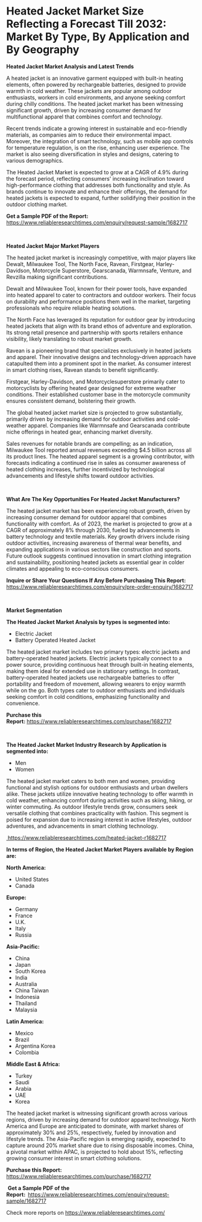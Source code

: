 <p><h1>Heated Jacket Market Size Reflecting a Forecast Till 2032: Market By Type, By Application and By Geography</h1></p><p><strong>Heated Jacket Market Analysis and Latest Trends</strong></p>
<p><p>A heated jacket is an innovative garment equipped with built-in heating elements, often powered by rechargeable batteries, designed to provide warmth in cold weather. These jackets are popular among outdoor enthusiasts, workers in cold environments, and anyone seeking comfort during chilly conditions. The heated jacket market has been witnessing significant growth, driven by increasing consumer demand for multifunctional apparel that combines comfort and technology.</p><p>Recent trends indicate a growing interest in sustainable and eco-friendly materials, as companies aim to reduce their environmental impact. Moreover, the integration of smart technology, such as mobile app controls for temperature regulation, is on the rise, enhancing user experience. The market is also seeing diversification in styles and designs, catering to various demographics.</p><p>The Heated Jacket Market is expected to grow at a CAGR of 4.9% during the forecast period, reflecting consumers' increasing inclination toward high-performance clothing that addresses both functionality and style. As brands continue to innovate and enhance their offerings, the demand for heated jackets is expected to expand, further solidifying their position in the outdoor clothing market.</p></p>
<p><strong>Get a Sample PDF of the Report:&nbsp;</strong> <a href="https://www.reliableresearchtimes.com/enquiry/request-sample/1682717?utm_campaign=2123&utm_medium=2&utm_source=Github&utm_content=ia&utm_term=07022025&utm_id=heated-jacket">https://www.reliableresearchtimes.com/enquiry/request-sample/1682717</a></p>
<p>&nbsp;</p>
<p><strong>Heated Jacket Major Market Players</strong></p>
<p><p>The heated jacket market is increasingly competitive, with major players like Dewalt, Milwaukee Tool, The North Face, Ravean, Firstgear, Harley-Davidson, Motorcycle Superstore, Gearscanada, Warmnsafe, Venture, and Revzilla making significant contributions. </p><p>Dewalt and Milwaukee Tool, known for their power tools, have expanded into heated apparel to cater to contractors and outdoor workers. Their focus on durability and performance positions them well in the market, targeting professionals who require reliable heating solutions.</p><p>The North Face has leveraged its reputation for outdoor gear by introducing heated jackets that align with its brand ethos of adventure and exploration. Its strong retail presence and partnership with sports retailers enhance visibility, likely translating to robust market growth.</p><p>Ravean is a pioneering brand that specializes exclusively in heated jackets and apparel. Their innovative designs and technology-driven approach have catapulted them into a prominent spot in the market. As consumer interest in smart clothing rises, Ravean stands to benefit significantly.</p><p>Firstgear, Harley-Davidson, and Motorcyclesuperstore primarily cater to motorcyclists by offering heated gear designed for extreme weather conditions. Their established customer base in the motorcycle community ensures consistent demand, bolstering their growth.</p><p>The global heated jacket market size is projected to grow substantially, primarily driven by increasing demand for outdoor activities and cold-weather apparel. Companies like Warmnsafe and Gearscanada contribute niche offerings in heated gear, enhancing market diversity.</p><p>Sales revenues for notable brands are compelling; as an indication, Milwaukee Tool reported annual revenues exceeding $4.5 billion across all its product lines. The heated apparel segment is a growing contributor, with forecasts indicating a continued rise in sales as consumer awareness of heated clothing increases, further incentivized by technological advancements and lifestyle shifts toward outdoor activities.</p></p>
<p>&nbsp;</p>
<p><strong>What Are The Key Opportunities For Heated Jacket Manufacturers?</strong></p>
<p><p>The heated jacket market has been experiencing robust growth, driven by increasing consumer demand for outdoor apparel that combines functionality with comfort. As of 2023, the market is projected to grow at a CAGR of approximately 8% through 2030, fueled by advancements in battery technology and textile materials. Key growth drivers include rising outdoor activities, increasing awareness of thermal wear benefits, and expanding applications in various sectors like construction and sports. Future outlook suggests continued innovation in smart clothing integration and sustainability, positioning heated jackets as essential gear in colder climates and appealing to eco-conscious consumers.</p></p>
<p><strong>Inquire or Share Your Questions If Any Before Purchasing This Report:</strong> <a href="https://www.reliableresearchtimes.com/enquiry/pre-order-enquiry/1682717?utm_campaign=2123&utm_medium=2&utm_source=Github&utm_content=ia&utm_term=07022025&utm_id=heated-jacket">https://www.reliableresearchtimes.com/enquiry/pre-order-enquiry/1682717</a></p>
<p>&nbsp;</p>
<p><strong>Market Segmentation</strong></p>
<p><strong>The Heated Jacket Market Analysis by types is segmented into:</strong></p>
<p><ul><li>Electric Jacket</li><li>Battery Operated Heated Jacket</li></ul></p>
<p><p>The heated jacket market includes two primary types: electric jackets and battery-operated heated jackets. Electric jackets typically connect to a power source, providing continuous heat through built-in heating elements, making them ideal for extended use in stationary settings. In contrast, battery-operated heated jackets use rechargeable batteries to offer portability and freedom of movement, allowing wearers to enjoy warmth while on the go. Both types cater to outdoor enthusiasts and individuals seeking comfort in cold conditions, emphasizing functionality and convenience.</p></p>
<p><strong>Purchase this Report:&nbsp;</strong><a href="https://www.reliableresearchtimes.com/purchase/1682717?utm_campaign=2123&utm_medium=2&utm_source=Github&utm_content=ia&utm_term=07022025&utm_id=heated-jacket">https://www.reliableresearchtimes.com/purchase/1682717</a></p>
<p>&nbsp;</p>
<p><strong>The Heated Jacket Market Industry Research by Application is segmented into:</strong></p>
<p><ul><li>Men</li><li>Women</li></ul></p>
<p><p>The heated jacket market caters to both men and women, providing functional and stylish options for outdoor enthusiasts and urban dwellers alike. These jackets utilize innovative heating technology to offer warmth in cold weather, enhancing comfort during activities such as skiing, hiking, or winter commuting. As outdoor lifestyle trends grow, consumers seek versatile clothing that combines practicality with fashion. This segment is poised for expansion due to increasing interest in active lifestyles, outdoor adventures, and advancements in smart clothing technology.</p></p>
<p><a href="https://www.reliableresearchtimes.com/heated-jacket-r1682717?utm_campaign=2123&utm_medium=2&utm_source=Github&utm_content=ia&utm_term=07022025&utm_id=heated-jacket">&nbsp;https://www.reliableresearchtimes.com/heated-jacket-r1682717</a></p>
<p><strong>In terms of Region, the Heated Jacket Market Players available by Region are:</strong></p>
<p>
    <p> <strong> North America: </strong>
        <ul>
            <li>United States</li>
            <li>Canada</li>
        </ul>
        </p> 
    <p> <strong> Europe: </strong>
        <ul>
            <li>Germany</li>
            <li>France</li>
            <li>U.K.</li>
            <li>Italy</li>
            <li>Russia</li>
        </ul>
        </p> 
    <p> <strong> Asia-Pacific: </strong>
        <ul>
            <li>China</li>
            <li>Japan</li>
            <li>South Korea</li>
            <li>India</li>
            <li>Australia</li>
            <li>China Taiwan</li>
            <li>Indonesia</li>
            <li>Thailand</li>
            <li>Malaysia</li>
        </ul>
        </p> 
    <p> <strong> Latin America: </strong>
        <ul>
            <li>Mexico</li>
            <li>Brazil</li>
            <li>Argentina Korea</li>
            <li>Colombia</li>
        </ul>
        </p> 
    <p> <strong> Middle East & Africa: </strong>
        <ul>
            <li>Turkey</li>
            <li>Saudi</li>
            <li>Arabia</li>
            <li>UAE</li>
            <li>Korea</li>
        </ul>
    </p>
    </p>
<p><p>The heated jacket market is witnessing significant growth across various regions, driven by increasing demand for outdoor apparel technology. North America and Europe are anticipated to dominate, with market shares of approximately 30% and 25%, respectively, fueled by innovation and lifestyle trends. The Asia-Pacific region is emerging rapidly, expected to capture around 20% market share due to rising disposable incomes. China, a pivotal market within APAC, is projected to hold about 15%, reflecting growing consumer interest in smart clothing solutions.</p></p>
<p><strong>Purchase this Report: </strong><a href="https://www.reliableresearchtimes.com/purchase/1682717?utm_campaign=2123&utm_medium=2&utm_source=Github&utm_content=ia&utm_term=07022025&utm_id=heated-jacket">https://www.reliableresearchtimes.com/purchase/1682717</a></p>
<p>&nbsp;<strong>Get a Sample PDF of the Report:&nbsp;&nbsp;</strong><a href="https://www.reliableresearchtimes.com/enquiry/request-sample/1682717?utm_campaign=2123&utm_medium=2&utm_source=Github&utm_content=ia&utm_term=07022025&utm_id=heated-jacket">https://www.reliableresearchtimes.com/enquiry/request-sample/1682717</a></p>
<p><strong></strong></p>
<p>Check more reports on <a href="https://www.reliableresearchtimes.com/?utm_campaign=2123&utm_medium=2&utm_source=Github&utm_content=ia&utm_term=07022025&utm_id=heated-jacket">https://www.reliableresearchtimes.com/</a></p>